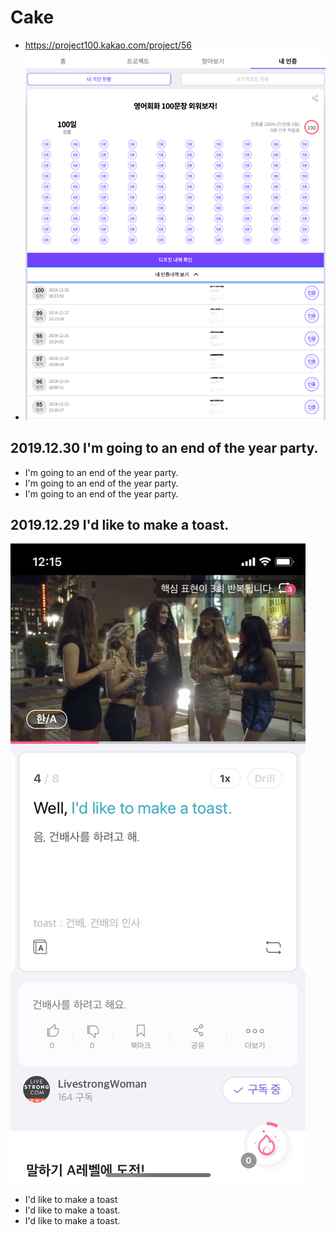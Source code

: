 # Cake
* https://project100.kakao.com/project/56
* ![](project100.png)

## 2019.12.30 I'm going to an end of the year party.
* I'm going to an end of the year party.
* I'm going to an end of the year party.
* I'm going to an end of the year party.

## 2019.12.29 I'd like to make a toast.
![](20191229.png)
* I'd like to make a toast
* I'd like to make a toast.
* I'd like to make a toast.
